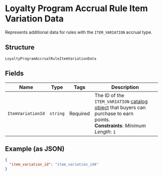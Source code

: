 
# Loyalty Program Accrual Rule Item Variation Data

Represents additional data for rules with the `ITEM_VARIATION` accrual type.

## Structure

`LoyaltyProgramAccrualRuleItemVariationData`

## Fields

| Name | Type | Tags | Description |
|  --- | --- | --- | --- |
| `ItemVariationId` | `string` | Required | The ID of the `ITEM_VARIATION` [catalog object](../../doc/models/catalog-object.md) that buyers can purchase to earn<br>points.<br>**Constraints**: *Minimum Length*: `1` |

## Example (as JSON)

```json
{
  "item_variation_id": "item_variation_id4"
}
```

